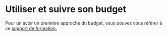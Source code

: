 # Utiliser et suivre son budget

Pour un avoir un première approche du budget, vous pouvez vous référer à ce [support de formation.](https://docs.google.com/presentation/d/1WtBGNns3pwTEXbWXIFPALav9IlGUbPsfpxDpPXI12Js/edit#slide=id.g158d87f59ba\_0\_8)
